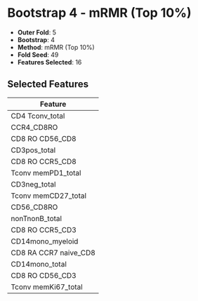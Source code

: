 # Bootstrap 4 - mRMR (Top 10%)

- **Outer Fold**: 5
- **Bootstrap**: 4
- **Method**: mRMR (Top 10%)
- **Fold Seed**: 49
- **Features Selected**: 16

## Selected Features

| Feature |
|---------|
| CD4 Tconv_total |
| CCR4_CD8RO |
| CD8 RO CD56_CD8 |
| CD3pos_total |
| CD8 RO CCR5_CD8 |
| Tconv memPD1_total |
| CD3neg_total |
| Tconv memCD27_total |
| CD56_CD8RO |
| nonTnonB_total |
| CD8 RO CCR5_CD3 |
| CD14mono_myeloid |
| CD8 RA CCR7 naive_CD8 |
| CD14mono_total |
| CD8 RO CD56_CD3 |
| Tconv memKi67_total |
